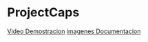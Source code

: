 # ProjectCaps

[Video Demostracion](https://github.com/FirthR5/ProjectCaps/blob/main/3_Documentation/2024-07-17%2014-49-01.mkv)
[imagenes Documentacion](https://github.com/FirthR5/ProjectCaps/tree/main/3_Documentation)
